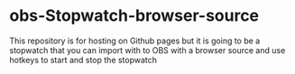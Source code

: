 # obs-Stopwatch-browser-source
This repository is for hosting on Github pages but it is going to be a stopwatch that you can import with to OBS with a browser source and use hotkeys to start and stop the stopwatch
